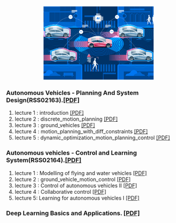 <p align="center">
  <img width="300" height="200" src="https://github.com/Raviteja-T/Autonomous-Vehicles-Hub/blob/main/AV.png">
</p>

### Autonomous Vehicles - Planning And System Design(RSS02163).[\[PDF\]](https://github.com/Raviteja-T/TRaviteja/raw/main/Autonomous%20Vehicles%20%E2%80%93%20Planning%20And%20System%20Design.pdf)
1. lecture 1 : introduction [\[PDF\]](https://github.com/Raviteja-T/Autonomous-Vehicles-Hub/raw/main/lecture_1_introduction.pdf)
2. lecture 2 : discrete_motion_planning [\[PDF\]](https://github.com/Raviteja-T/Autonomous-Vehicles-Hub/raw/main/lecture_2_discrete_motion_planning.pdf)
3. lecture 3 : ground_vehicles [\[PDF\]](https://github.com/Raviteja-T/Autonomous-Vehicles-Hub/raw/main/lecture_3_ground_vehicles.pdf)
4. lecture 4 : motion_planning_with_diff_constraints [\[PDF\]](https://github.com/Raviteja-T/Autonomous-Vehicles-Hub/raw/main/lecture_4_motion_planning_with_diff_constraints.pdf)
5. lecture 5 : dynamic_optimization_motion_planning_control [\[PDF\]](https://github.com/Raviteja-T/Autonomous-Vehicles-Hub/raw/main/lecture_5_dynamic_optimization_motion_planning_control.pdf)

### Autonomous vehicles - Control and Learning System(RSS02164).[\[PDF\]](https://raw.githubusercontent.com/Raviteja-T/TRaviteja/4bd66905626b7265a799d8743a2e75c6a03ac971/Autonomous%20vehicles%20-%20Control%20and%20Learning%20System.pdf)
1. lecture 1 : Modelling of flying and water vehicles [\[PDF\]](https://github.com/Raviteja-T/Autonomous-Vehicles-Hub/raw/main/lecture_6_Modelling%20of%20flying%20and%20water%20vehicles.pdf) 
2. lecture 2 : ground_vehicle_motion_control [\[PDF\]](https://github.com/Raviteja-T/Autonomous-Vehicles-Hub/raw/main/lecture_7_ground_vehicle_motion_control.pdf)
3. lecture 3 : Control of autonomous vehicles II [\[PDF\]](https://github.com/Raviteja-T/Autonomous-Vehicles-Hub/raw/main/lecture_8_Control%20of%20autonomous%20vehicles%20II.pdf)
4. lecture 4 : Collaborative control [\[PDF\]](https://github.com/Raviteja-T/Autonomous-Vehicles-Hub/raw/main/lecture_9_Collaborative%20control.pdf) 
5. lecture 5: Learning for autonomous vehicles I [\[PDF\]](https://github.com/Raviteja-T/Autonomous-Vehicles-Hub/raw/main/lecture_10_Learning%20for%20autonomous%20vehicles%20I.pdf)

### Deep Learning Basics and Applications. [\[PDF\]](https://github.com/Raviteja-T/simulation_work/raw/main/Deep%20Learning%20Sylla.pdf)
